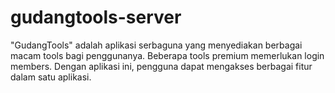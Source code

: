 # gudangtools-server
"GudangTools" adalah aplikasi serbaguna yang menyediakan berbagai macam tools bagi penggunanya. Beberapa tools premium memerlukan login members. Dengan aplikasi ini, pengguna dapat mengakses berbagai fitur dalam satu aplikasi.
